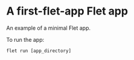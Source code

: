 # A first-flet-app Flet app

An example of a minimal Flet app.

To run the app:

```
flet run [app_directory]
```